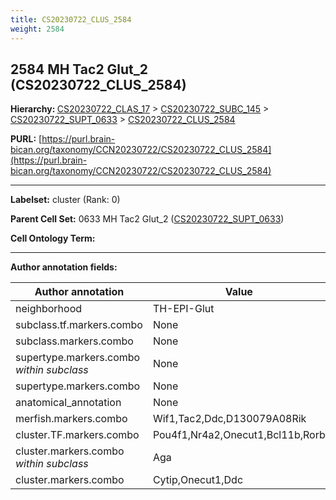 ```yaml
---
title: CS20230722_CLUS_2584
weight: 2584
---
```

## 2584 MH Tac2 Glut_2 (CS20230722_CLUS_2584)
<b>Hierarchy: </b>
[CS20230722_CLAS_17](../CS20230722_CLAS_17) >
[CS20230722_SUBC_145](../CS20230722_SUBC_145) >
[CS20230722_SUPT_0633](../CS20230722_SUPT_0633) >
[CS20230722_CLUS_2584](../CS20230722_CLUS_2584)

**PURL:** [https://purl.brain-bican.org/taxonomy/CCN20230722/CS20230722_CLUS_2584](https://purl.brain-bican.org/taxonomy/CCN20230722/CS20230722_CLUS_2584)

---


**Labelset:** cluster (Rank: 0)

**Parent Cell Set:** 0633 MH Tac2 Glut_2 ([CS20230722_SUPT_0633](../CS20230722_SUPT_0633))



**Cell Ontology Term:** 

[MARKER GENES.]: #


---

[TRANSFERRED ANNOTATIONS.]: #


[AUTHOR ANNOTATION FIELDS.]: #


**Author annotation fields:**

| Author annotation | Value |
|-------------------|-------|
|neighborhood|TH-EPI-Glut|
|subclass.tf.markers.combo|None|
|subclass.markers.combo|None|
|supertype.markers.combo _within subclass_|None|
|supertype.markers.combo|None|
|anatomical_annotation|None|
|merfish.markers.combo|Wif1,Tac2,Ddc,D130079A08Rik|
|cluster.TF.markers.combo|Pou4f1,Nr4a2,Onecut1,Bcl11b,Rorb|
|cluster.markers.combo _within subclass_|Aga|
|cluster.markers.combo|Cytip,Onecut1,Ddc|
